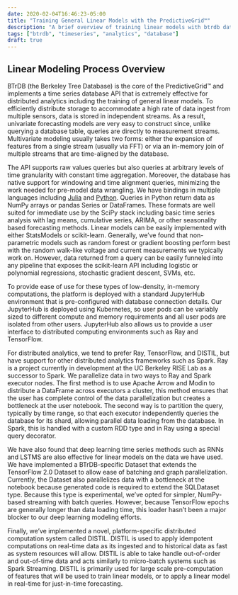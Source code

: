 ```yaml
---
date: 2020-02-04T16:46:23-05:00
title: "Training General Linear Models with the PredictiveGrid™"
description: "A brief overview of training linear models with btrdb data"
tags: ["btrdb", "timeseries", "analytics", "database"]
draft: true
---
```


## Linear Modeling Process Overview

BTrDB (the Berkeley Tree Database) is the core of the PredictiveGrid™ and implements a time series database API that is extremely effective for distributed analytics including the training of general linear models. To efficiently distribute storage to accommodate a high rate of data ingest from multiple sensors, data is stored in independent streams. As a result, univariate forecasting models are very easy to construct since, unlike querying a database table, queries are directly to measurement streams. Multivariate modeling usually takes two forms: either the expansion of features from a single stream (usually via FFT) or via an in-memory join of multiple streams that are time-aligned by the database. 

The API supports raw values queries but also queries at arbitrary levels of time granularity with constant time aggregation. Moreover, the database has native support for windowing and time alignment queries, minimizing the work needed for pre-model data wrangling. We have bindings in multiple languages including [Julia](https://pingthingsio.github.io/BTrDB.jl/v5.6/) and [Python](https://btrdb.readthedocs.io/en/latest/). Queries in Python return data as NumPy arrays or pandas Series or DataFrames. These formats are well suited for immediate use by the SciPy stack including basic time series analysis with lag means, cumulative series, ARIMA, or other seasonality based forecasting methods. Linear models can be easily implemented with either StatsModels or scikit-learn. Generally, we’ve found that non-parametric models such as random forest or gradient boosting perform best with the random walk-like voltage and current measurements we typically work on. However, data returned from a query can be easily funneled into any pipeline that exposes the scikit-learn API including logistic or polynomial regressions, stochastic gradient descent, SVMs, etc. 

To provide ease of use for these types of low-density, in-memory computations, the platform is deployed with a standard JupyterHub environment that is pre-configured with database connection details. Our JupyterHub is deployed using Kubernetes, so user pods can be variably sized to different compute and memory requirements and all user pods are isolated from other users. JupyterHub also allows us to provide a user interface to distributed computing environments such as Ray and TensorFlow. 

For distributed analytics, we tend to prefer Ray, TensorFlow, and DISTIL, but have support for other distributed analytics frameworks such as Spark. Ray is a project currently in development at the UC Berkeley RISE Lab as a successor to Spark. We parallelize data in two ways to Ray and Spark executor nodes. The first method is to use Apache Arrow and Modin to distribute a DataFrame across executors a cluster, this method ensures that the user has complete control of the data parallelization but creates a bottleneck at the user notebook. The second way is to partition the query, typically by time range, so that each executor independently queries the database for its shard, allowing parallel data loading from the database. In Spark, this is handled with a custom RDD type and in Ray using a special query decorator. 

We have also found that deep learning time series methods such as RNNs and LSTMS are also effective for linear models on the data we have used. We have implemented a BTrDB-specific Dataset that extends the TensorFlow 2.0 Dataset to allow ease of batching and graph parallelization. Currently, the Dataset also parallelizes data with a bottleneck at the notebook because generated code is required to extend the SQLDataset type. Because this type is experimental, we’ve opted for simpler, NumPy-based streaming with batch queries. However, because TensorFlow epochs are generally longer than data loading time, this loader hasn’t been a major blocker to our deep learning modeling efforts. 

Finally, we’ve implemented a novel, platform-specific distributed computation system called DISTIL. DISTIL is used to apply idempotent computations on real-time data as its ingested and to historical data as fast as system resources will allow. DISTIL is able to take handle out-of-order and out-of-time data and acts similarly to micro-batch systems such as Spark Streaming. DISTIL is primarily used for large scale pre-computation of features that will be used to train linear models, or to apply a linear model in real-time for just-in-time forecasting. 

